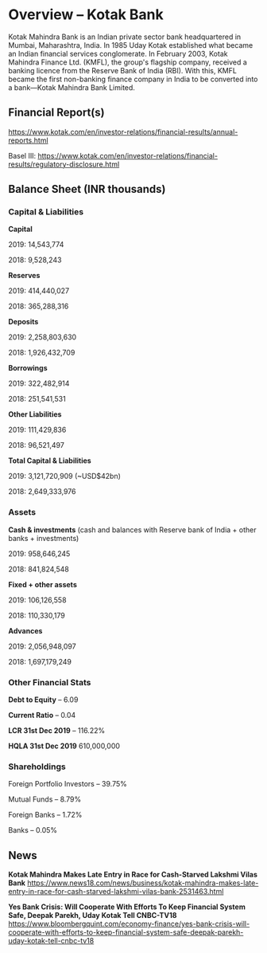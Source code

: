 # Overview – Kotak Bank

Kotak Mahindra Bank is an Indian private sector bank headquartered in Mumbai, Maharashtra, India. In 1985 Uday Kotak established what became an Indian financial services conglomerate. In February 2003, Kotak Mahindra Finance Ltd. (KMFL), the group's flagship company, received a banking licence from the Reserve Bank of India (RBI). With this, KMFL became the first non-banking finance company in India to be converted into a bank—Kotak Mahindra Bank Limited.


## Financial Report(s)

https://www.kotak.com/en/investor-relations/financial-results/annual-reports.html

Basel III: https://www.kotak.com/en/investor-relations/financial-results/regulatory-disclosure.html

 
## Balance Sheet (INR thousands)

### Capital & Liabilities

**Capital**

2019: 14,543,774

2018: 9,528,243

**Reserves**

2019: 414,440,027

2018: 365,288,316

**Deposits**

2019: 2,258,803,630

2018: 1,926,432,709

**Borrowings**

2019: 322,482,914

2018: 251,541,531

**Other Liabilities**

2019: 111,429,836

2018: 96,521,497

**Total Capital & Liabilities**

2019: 3,121,720,909 (~USD$42bn)

2018: 2,649,333,976

### Assets

**Cash & investments** (cash and balances with Reserve bank of India + other banks + investments)

2019: 958,646,245

2018: 841,824,548

**Fixed + other assets**

2019: 106,126,558

2018: 110,330,179

**Advances**

2019: 2,056,948,097 

2018: 1,697,179,249

### Other Financial Stats
**Debt to Equity** – 6.09

**Current Ratio** – 0.04

**LCR 31st Dec 2019** – 116.22%

**HQLA 31st Dec 2019** 610,000,000

### Shareholdings

Foreign Portfolio Investors – 39.75%

Mutual Funds – 8.79%

Foreign Banks – 1.72%

Banks – 0.05%

## News

**Kotak Mahindra Makes Late Entry in Race for Cash-Starved Lakshmi Vilas Bank**
https://www.news18.com/news/business/kotak-mahindra-makes-late-entry-in-race-for-cash-starved-lakshmi-vilas-bank-2531463.html

**Yes Bank Crisis: Will Cooperate With Efforts To Keep Financial System Safe, Deepak Parekh, Uday Kotak Tell CNBC-TV18**
https://www.bloombergquint.com/economy-finance/yes-bank-crisis-will-cooperate-with-efforts-to-keep-financial-system-safe-deepak-parekh-uday-kotak-tell-cnbc-tv18
